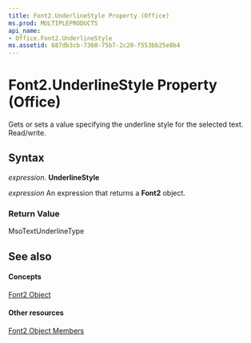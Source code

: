 ```yaml
---
title: Font2.UnderlineStyle Property (Office)
ms.prod: MULTIPLEPRODUCTS
api_name:
- Office.Font2.UnderlineStyle
ms.assetid: 687db3cb-7360-75b7-2c20-f553bb25e8b4
---
```



# Font2.UnderlineStyle Property (Office)

Gets or sets a value specifying the underline style for the selected text. Read/write.


## Syntax

 _expression_. **UnderlineStyle**

 _expression_ An expression that returns a **Font2** object.


### Return Value

MsoTextUnderlineType


## See also


#### Concepts


[Font2 Object](font2-object-office.md)
#### Other resources


[Font2 Object Members](font2-members-office.md)

